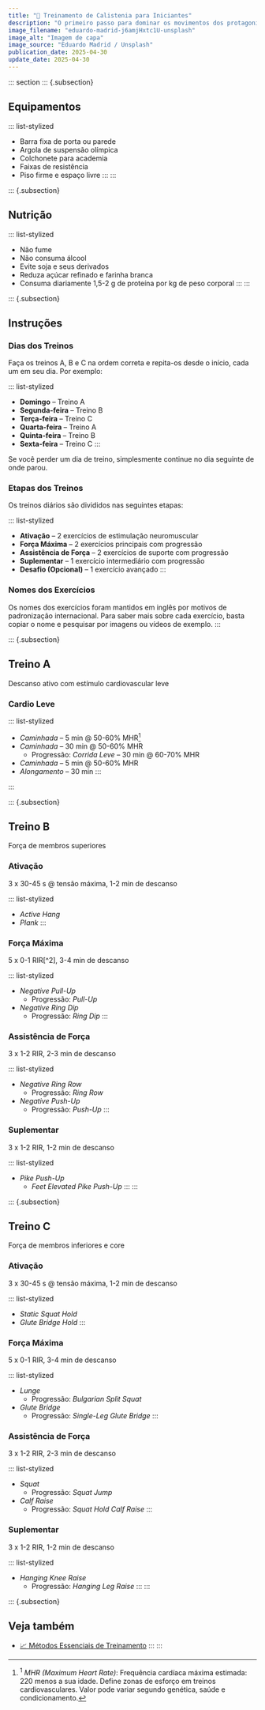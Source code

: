 ```yaml
---
title: "🤸 Treinamento de Calistenia para Iniciantes"
description: "O primeiro passo para dominar os movimentos dos protagonistas de anime."
image_filename: "eduardo-madrid-j6amjHxtc1U-unsplash"
image_alt: "Imagem de capa"
image_source: "Eduardo Madrid / Unsplash"
publication_date: 2025-04-30
update_date: 2025-04-30
---
```

::: section
::: {.subsection}
## Equipamentos

::: list-stylized
* Barra fixa de porta ou parede
* Argola de suspensão olímpica
* Colchonete para academia
* Faixas de resistência
* Piso firme e espaço livre
:::
:::

::: {.subsection}
## Nutrição

::: list-stylized
* Não fume
* Não consuma álcool
* Evite soja e seus derivados
* Reduza açúcar refinado e farinha branca
* Consuma diariamente 1,5-2 g de proteína por kg de peso corporal
:::
:::

::: {.subsection}
## Instruções

### Dias dos Treinos

Faça os treinos A, B e C na ordem correta e repita-os desde o início, cada um em seu dia. Por exemplo:

::: list-stylized
* **Domingo** – Treino A
* **Segunda-feira** – Treino B
* **Terça-feira** – Treino C
* **Quarta-feira** – Treino A
* **Quinta-feira** – Treino B
* **Sexta-feira** – Treino C
:::

Se você perder um dia de treino, simplesmente continue no dia seguinte de onde parou.

### Etapas dos Treinos

Os treinos diários são divididos nas seguintes etapas:

::: list-stylized
* **Ativação** – 2 exercícios de estimulação neuromuscular
* **Força Máxima** – 2 exercícios principais com progressão
* **Assistência de Força** – 2 exercícios de suporte com progressão
* **Suplementar** – 1 exercício intermediário com progressão
* **Desafio (Opcional)** – 1 exercício avançado
:::

### Nomes dos Exercícios

Os nomes dos exercícios foram mantidos em inglês por motivos de padronização internacional. Para saber mais sobre cada exercício, basta copiar o nome e pesquisar por imagens ou vídeos de exemplo.
:::

::: {.subsection}
<hgroup>
## Treino A
<p class="subheading">Descanso ativo com estímulo cardiovascular leve</p>
</hgroup>

### Cardio Leve

::: list-stylized
* _Caminhada_ – 5 min @ 50-60% MHR[^1]
* _Caminhada_ – 30 min @ 50-60% MHR
  + Progressão: _Corrida Leve_ – 30 min @ 60-70% MHR
* _Caminhada_ – 5 min @ 50-60% MHR
* _Alongamento_ – 30 min
:::

[^1]: <sup>1</sup> _MHR (Maximum Heart Rate)_: Frequência cardíaca máxima estimada: 220 menos a sua idade. Define zonas de esforço em treinos cardiovasculares. Valor pode variar segundo genética, saúde e condicionamento.

:::

::: {.subsection}
<hgroup>
## Treino B
<p class="subheading">Força de membros superiores</p>
</hgroup>

### Ativação
<p class="subheading">3 x 30-45 s @ tensão máxima, 1-2 min de descanso</p>

::: list-stylized
* _Active Hang_
* _Plank_
:::

### Força Máxima
<p class="subheading">5 x 0-1 RIR[^2], 3-4 min de descanso</p>

[^2]: <sup>2</sup> _RIR (Reps in Reserve)_: Encerre a série com uma quantidade de repetições em reserva, sem atingir a falha – ou seja, quando você ainda conseguiria completar aquele número de repetições com forma perfeita. Garante estímulo eficaz com mínima fadiga, ideal para consistência e domínio técnico.

::: list-stylized
* _Negative Pull-Up_
  + Progressão: _Pull-Up_
* _Negative Ring Dip_
  + Progressão: _Ring Dip_
:::

### Assistência de Força
<p class="subheading">3 x 1-2 RIR, 2-3 min de descanso</p>

::: list-stylized
* _Negative Ring Row_
  + Progressão: _Ring Row_
* _Negative Push-Up_
  + Progressão: _Push-Up_
:::

### Suplementar
<p class="subheading">3 x 1-2 RIR, 1-2 min de descanso</p>

::: list-stylized
* _Pike Push-Up_
  + _Feet Elevated Pike Push-Up_
:::
:::

::: {.subsection}
<hgroup>
## Treino C
<p class="subheading">Força de membros inferiores e core</p>
</hgroup>

### Ativação
<p class="subheading">3 x 30-45 s @ tensão máxima, 1-2 min de descanso</p>

::: list-stylized
* _Static Squat Hold_
* _Glute Bridge Hold_
:::

### Força Máxima
<p class="subheading">5 x 0-1 RIR, 3-4 min de descanso</p>

::: list-stylized
* _Lunge_
  + Progressão: _Bulgarian Split Squat_
* _Glute Bridge_
  + Progressão: _Single-Leg Glute Bridge_
:::

### Assistência de Força
<p class="subheading">3 x 1-2 RIR, 2-3 min de descanso</p>

::: list-stylized
* _Squat_
  + Progressão: _Squat Jump_
* _Calf Raise_
  + Progressão: _Squat Hold Calf Raise_
:::

### Suplementar
<p class="subheading">3 x 1-2 RIR, 1-2 min de descanso</p>

::: list-stylized
* _Hanging Knee Raise_
  + Progressão: _Hanging Leg Raise_
:::
:::

::: {.subsection}
## Veja também
* [📈 Métodos Essenciais de Treinamento](/essential-training-methods/)
:::
:::
